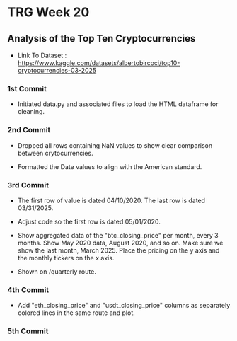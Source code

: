 # TRG Week 20

## Analysis of the Top Ten Cryptocurrencies

- Link To Dataset : https://www.kaggle.com/datasets/albertobircoci/top10-cryptocurrencies-03-2025

### 1st Commit

- Initiated data.py and associated files to load the HTML dataframe for cleaning.

### 2nd Commit

- Dropped all rows containing NaN values to show clear comparison between crytocurrencies.

- Formatted the Date values to align with the American standard.

### 3rd Commit

- The first row of value is dated 04/10/2020. The last row is dated 03/31/2025.

- Adjust code so the first row is dated 05/01/2020.

- Show aggregated data of the "btc_closing_price" per month, every 3 months. Show May 2020 data, August 2020, and so on. Make sure we show the last month, March 2025. Place the pricing on the y axis and the monthly tickers on the x axis.

- Shown on /quarterly route.

### 4th Commit

- Add "eth_closing_price" and "usdt_closing_price" columns as separately colored lines in the same route and plot.

### 5th Commit